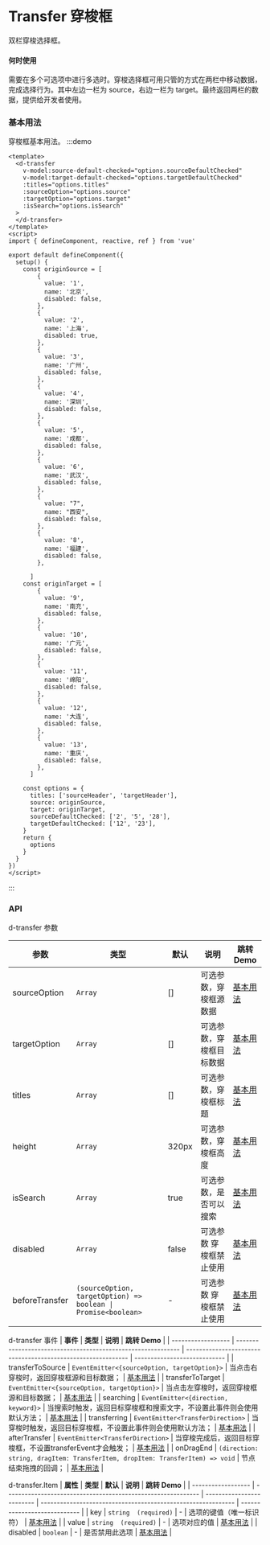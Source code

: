 # Transfer 穿梭框

双栏穿梭选择框。

#### 何时使用

需要在多个可选项中进行多选时。穿梭选择框可用只管的方式在两栏中移动数据，完成选择行为。其中左边一栏为 source，右边一栏为 target。最终返回两栏的数据，提供给开发者使用。

### 基本用法
穿梭框基本用法。
:::demo

```vue
<template>
  <d-transfer
    v-model:source-default-checked="options.sourceDefaultChecked"
    v-model:target-default-checked="options.targetDefaultChecked"
    :titles="options.titles"
    :sourceOption="options.source"
    :targetOption="options.target"
    :isSearch="options.isSearch"
  >
  </d-transfer>
</template>
<script>
import { defineComponent, reactive, ref } from 'vue'

export default defineComponent({
  setup() {
    const originSource = [
        {
          value: '1',
          name: '北京',
          disabled: false,
        },
        {
          value: '2',
          name: '上海',
          disabled: true,
        },
        {
          value: '3',
          name: '广州',
          disabled: false,
        },
        {
          value: '4',
          name: '深圳',
          disabled: false,
        },
        {
          value: '5',
          name: '成都',
          disabled: false,
        },
        {
          value: '6',
          name: '武汉',
          disabled: false,
        },
        {
          value: "7",
          name: "西安",
          disabled: false,
        },
        {
          value: '8',
          name: '福建',
          disabled: false,
        },
        
      ]
    const originTarget = [
        {
          value: '9',
          name: '南充',
          disabled: false,
        },
        {
          value: '10',
          name: '广元',
          disabled: false,
        },
        {
          value: '11',
          name: '绵阳',
          disabled: false,
        },
        {
          value: '12',
          name: '大连',
          disabled: false,
        },
        {
          value: '13',
          name: '重庆',
          disabled: false,
        },
      ]

    const options = {
      titles: ['sourceHeader', 'targetHeader'],
      source: originSource,
      target: originTarget,
      sourceDefaultChecked: ['2', '5', '28'],
      targetDefaultChecked: ['12', '23'],
    }
    return {
      options
    }
  }
})
</script>
```

:::


### API
d-transfer 参数

| **参数**           | **类型**                                                     | **默认**                  | **说明**                                                     | **跳转 Demo**                |
| ------------------ | ------------------------------------------------------------ | ------------------------- | ------------------------------------------------------------ | ---------------------------- |
| sourceOption   | `Array`   | []     | 可选参数，穿梭框源数据     |  [基本用法](#基本用法)   |
| targetOption   | `Array`   | []     | 可选参数，穿梭框目标数据   |  [基本用法](#基本用法)   |
| titles         | `Array`   | []     | 可选参数，穿梭框标题      |  [基本用法](#基本用法)   |
| height         | `Array`  | 320px  | 可选参数，穿梭框高度      |  [基本用法](#基本用法)   |
| isSearch       | `Array` | true   | 可选参数，是否可以搜索    |  [基本用法](#基本用法)   |
| disabled       | `Array` | false  | 可选参数 穿梭框禁止使用   |  [基本用法](#基本用法)   |  
| beforeTransfer | `(sourceOption, targetOption) => boolean \| Promise<boolean>` |-  | 可选参数 穿梭框禁止使用   |  [基本用法](#基本用法)   |  

d-transfer 事件
| **事件**           | **类型**                                                     | **说明**                                                     | **跳转 Demo**                |
| ------------------ | ------------------------------------------------------------ | ------------------------------------------------------------ | ---------------------------- |
| transferToSource   | `EventEmitter<{sourceOption, targetOption}>`   | 当点击右穿梭时，返回穿梭框源和目标数据；     |  [基本用法](#基本用法)   |
| transferToTarget   | `EventEmitter<{sourceOption, targetOption}>`   | 当点击左穿梭时，返回穿梭框源和目标数据；     |  [基本用法](#基本用法)   |
| searching   | `EventEmitter<{direction, keyword}>`   | 当搜索时触发，返回目标穿梭框和搜索文字，不设置此事件则会使用默认方法；     |  [基本用法](#基本用法)   |
| transferring   | `EventEmitter<TransferDirection>`   | 当穿梭时触发，返回目标穿梭框，不设置此事件则会使用默认方法；     |  [基本用法](#基本用法)   |
| afterTransfer   | `EventEmitter<TransferDirection>`   | 当穿梭完成后，返回目标穿梭框，不设置transferEvent才会触发；     |  [基本用法](#基本用法)   |
| onDragEnd   | `(direction: string, dragItem: TransferItem, dropItem: TransferItem) => void`   | 节点结束拖拽的回调；     |  [基本用法](#基本用法)   |


d-transfer.Item
| **属性**           | **类型**                                                     | **默认**                  | **说明**                                                     | **跳转 Demo**                |
| ------------------ | ------------------------------------------------------------ | ------------------------- | ------------------------------------------------------------ | ---------------------------- |
|  key   | `string  (required)`   |       -     | 选项的键值（唯一标识符）     |  [基本用法](#基本用法)   |
| value   | `string  (required)`   |       -     | 选项对应的值   |  [基本用法](#基本用法)   |
| disabled         | `boolean`   |       -     | 是否禁用此选项      |  [基本用法](#基本用法)   |
